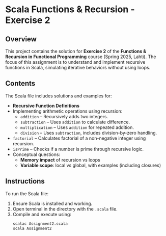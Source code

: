 # Scala Functions & Recursion - Exercise 2

## Overview

This project contains the solution for **Exercise 2** of the **Functions & Recursion in Functional Programming** course (Spring 2025, Lahti). The focus of this assignment is to understand and implement recursive functions in Scala, simulating iterative behaviors without using loops.

## Contents

The Scala file includes solutions and examples for:

- **Recursive Function Definitions**
- Implementing arithmetic operations using recursion:
  - `addition` – Recursively adds two integers.
  - `subtraction` – Uses `addition` to calculate difference.
  - `multiplication` – Uses `addition` for repeated addition.
  - `division` – Uses `subtraction`, includes division-by-zero handling.
- `factorial` – Calculates factorial of a non-negative integer using recursion.
- `isPrime` – Checks if a number is prime through recursive logic.
- Conceptual questions:
  - **Memory impact** of recursion vs loops
  - **Variable scope**: local vs global, with examples (including closures)

## Instructions

To run the Scala file:

1. Ensure Scala is installed and working.
2. Open terminal in the directory with the `.scala` file.
3. Compile and execute using:
   ```bash
   scalac Assignment2.scala
   scala Assignment2

